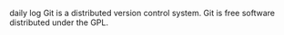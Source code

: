 daily log
Git is a distributed version control system.
Git is free software distributed under the GPL.